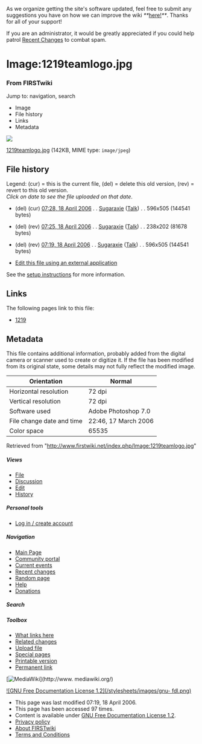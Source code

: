 As we organize getting the site's software updated, feel free to submit any
suggestions you have on how we can improve the wiki
_**_[here!](/index.php/User:Hallry/Suggestions "User:Hallry/Suggestions"
)_**_. Thanks for all of your support!

If you are an administrator, it would be greatly appreciated if you could help
patrol [Recent Changes](/index.php/Special:Recentchanges
"Special:Recentchanges" ) to combat spam.

# Image:1219teamlogo.jpg

### From FIRSTwiki

Jump to: navigation, search

  * Image
  * File history
  * Links
  * Metadata

![](/media/6/6a/1219teamlogo.jpg)

[1219teamlogo.jpg](/media/6/6a/1219teamlogo.jpg "1219teamlogo.jpg" ) (142KB,
MIME type: `image/jpeg`)

## File history

Legend: (cur) = this is the current file, (del) = delete this old version,
(rev) = revert to this old version.  
_Click on date to see the file uploaded on that date_.

  * (del) (cur) [07:28, 18 April 2006](/media/6/6a/1219teamlogo.jpg "/media/6/6a/1219teamlogo.jpg" ) . . [Sugaraxie](/index.php?title=User:Sugaraxie&action=edit "User:Sugaraxie" ) ([Talk](/index.php?title=User_talk:Sugaraxie&action=edit "User talk:Sugaraxie" )) . . 596x505 (144541 bytes)
  * (del) (rev) [07:25, 18 April 2006](/media/archive/6/6a/20060418072803%211219teamlogo.jpg "/media/archive/6/6a/20060418072803!1219teamlogo.jpg" ) . . [Sugaraxie](/index.php?title=User:Sugaraxie&action=edit "User:Sugaraxie" ) ([Talk](/index.php?title=User_talk:Sugaraxie&action=edit "User talk:Sugaraxie" )) . . 238x202 (81678 bytes)
  * (del) (rev) [07:19, 18 April 2006](/media/archive/6/6a/20060418072521%211219teamlogo.jpg "/media/archive/6/6a/20060418072521!1219teamlogo.jpg" ) . . [Sugaraxie](/index.php?title=User:Sugaraxie&action=edit "User:Sugaraxie" ) ([Talk](/index.php?title=User_talk:Sugaraxie&action=edit "User talk:Sugaraxie" )) . . 596x505 (144541 bytes)
  

  * [Edit this file using an external application](/index.php?title=Image:1219teamlogo.jpg&action=edit&externaledit=true&mode=file "Image:1219teamlogo.jpg" )

See the [setup
instructions](http://meta.wikimedia.org/wiki/Help:External_editors
"http://meta.wikimedia.org/wiki/Help:External_editors" ) for more information.

## Links

The following pages link to this file:

  * [1219](/index.php/1219 "1219" )

## Metadata

This file contains additional information, probably added from the digital
camera or scanner used to create or digitize it. If the file has been modified
from its original state, some details may not fully reflect the modified
image.

Orientation |  Normal  
---|---  
Horizontal resolution |  72 dpi  
Vertical resolution |  72 dpi  
Software used |  Adobe Photoshop 7.0  
File change date and time |  22:46, 17 March 2006  
Color space |  65535  
  
Retrieved from "<http://www.firstwiki.net/index.php/Image:1219teamlogo.jpg>"

##### Views

  * [File](/index.php/Image:1219teamlogo.jpg)
  * [Discussion](/index.php?title=Image_talk:1219teamlogo.jpg&action=edit)
  * [Edit](/index.php?title=Image:1219teamlogo.jpg&action=edit)
  * [History](/index.php?title=Image:1219teamlogo.jpg&action=history)

##### Personal tools

  * [Log in / create account](/index.php?title=Special:Userlogin&returnto=Image:1219teamlogo.jpg)

[](/index.php/Main_Page "Main Page" )

##### Navigation

  * [Main Page](/index.php/Main_Page)
  * [Community portal](/index.php/FIRSTwiki:Community_portal)
  * [Current events](/index.php/Current_events)
  * [Recent changes](/index.php/Special:Recentchanges)
  * [Random page](/index.php/Special:Random)
  * [Help](/index.php/FIRSTwiki:Help)
  * [Donations](/index.php/FIRSTwiki:Site_support)

##### Search



##### Toolbox

  * [What links here](/index.php/Special:Whatlinkshere/Image:1219teamlogo.jpg)
  * [Related changes](/index.php/Special:Recentchangeslinked/Image:1219teamlogo.jpg)
  * [Upload file](/index.php/Special:Upload)
  * [Special pages](/index.php/Special:Specialpages)
  * [Printable version](/index.php?title=Image:1219teamlogo.jpg&printable=yes)
  * [Permanent link](/index.php?title=Image:1219teamlogo.jpg&oldid=46327)

[![MediaWiki](/skins/common/images/poweredby_mediawiki_88x31.png)](http://www.
mediawiki.org/)

[![GNU Free Documentation License 1.2](/stylesheets/images/gnu-
fdl.png)](http://www.gnu.org/copyleft/fdl.html)

  * This page was last modified 07:19, 18 April 2006.
  * This page has been accessed 97 times.
  * Content is available under [GNU Free Documentation License 1.2](http://www.gnu.org/copyleft/fdl.html "http://www.gnu.org/copyleft/fdl.html" ).
  * [Privacy policy](/index.php/FIRSTwiki:Privacy_policy "FIRSTwiki:Privacy policy" )
  * [About FIRSTwiki](/index.php/FIRSTwiki:About "FIRSTwiki:About" )
  * [Terms and Conditions](/index.php/FIRSTwiki:Terms_and_conditions "FIRSTwiki:Terms and conditions" )

